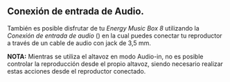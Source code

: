 
## Conexión de entrada de Audio.

También es posible disfrutar de tu *Energy Music Box 8* utilizando la *Conexión de entrada de audio* () en la cual puedes conectar tu reproductor a través de un cable de audio con jack de 3,5 mm.

**NOTA:** Mientras se utiliza el altavoz en modo  Audio-in, no es posible controlar la reproducción desde el propio altavoz, siendo necesario realizar estas acciones desde el reproductor conectado.


